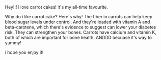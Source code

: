 Hey!!!
i love carrot cakes! It's my all-time favourite. 

Why do i like carrot cake?
Here's why!
The fiber in carrots can help keep blood sugar levels under control. And they're loaded with vitamin A and beta-carotene, which there's evidence to suggest can lower your diabetes risk. They can strengthen your bones. Carrots have calcium and vitamin K, both of which are important for bone health.
ANDDD becuase it's way to yummy!

i hope you enjoy it!


